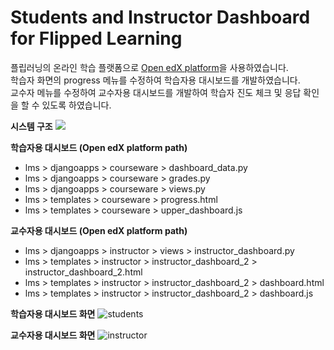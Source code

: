 # Students and Instructor Dashboard for Flipped Learning

플립러닝의 온라인 학습 플랫폼으로 [Open edX platform](https://github.com/edx/edx-platform)을 사용하였습니다.<br>
학습자 화면의 progress 메뉴를 수정하여 학습자용 대시보드를 개발하였습니다.<br>
교수자 메뉴를 수정하여 교수자용 대시보드를 개발하여 학습자 진도 체크 및 응답 확인을 할 수 있도록 하였습니다. 

**시스템 구조**
![](https://user-images.githubusercontent.com/3071179/28836306-55dafe3e-7723-11e7-97e8-6f4b5ab123b2.png)


**학습자용 대시보드 (Open edX platform path)**
- lms > djangoapps > courseware > dashboard_data.py
- lms > djangoapps > courseware > grades.py
- lms > djangoapps > courseware > views.py
- lms > templates > courseware > progress.html
- lms > templates > courseware > upper_dashboard.js


**교수자용 대시보드 (Open edX platform path)**
- lms > djangoapps > instructor > views > instructor_dashboard.py
- lms > templates > instructor > instructor_dashboard_2 > instructor_dashboard_2.html
- lms > templates > instructor > instructor_dashboard_2 > dashboard.html
- lms > templates > instructor > instructor_dashboard_2 > dashboard.js


**학습자용 대시보드 화면**
![students](https://user-images.githubusercontent.com/3071179/28835846-c32b46f8-7721-11e7-8607-3d418be3593e.png)


**교수자용 대시보드 화면**
![instructor](https://user-images.githubusercontent.com/3071179/28835845-c2f8a680-7721-11e7-9043-73f2df442a27.png)
